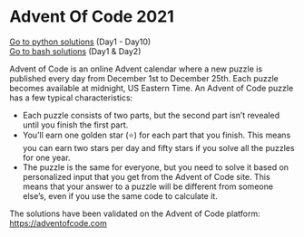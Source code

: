 # Advent Of Code 2021

[Go to python solutions](https://github.com/xngst/aocd_2021/tree/main/python) (Day1 - Day10)  
[Go to bash solutions](https://github.com/xngst/aocd_2021/tree/main/python)   (Day1 & Day2)  

Advent of Code is an online Advent calendar where a new puzzle is published every day from December 1st to December 25th. Each puzzle becomes available at midnight, US Eastern Time. An Advent of Code puzzle has a few typical characteristics:  

* Each puzzle consists of two parts, but the second part isn’t revealed until you finish the first part.  
* You’ll earn one golden star (⭐) for each part that you finish. This means you can earn two stars per day and fifty stars if you solve all the puzzles for one year.
* The puzzle is the same for everyone, but you need to solve it based on personalized input that you get from the Advent of Code site. This means that your answer to a puzzle will be different from someone else’s, even if you use the same code to calculate it.

The solutions have been validated on the Advent of Code platform: https://adventofcode.com

